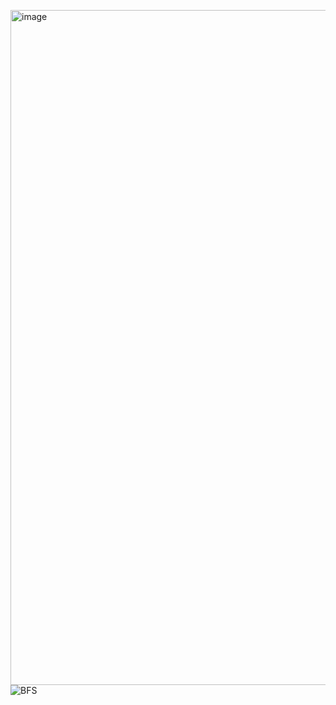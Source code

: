 <img width="1920" height="1080" alt="image" src="https://github.com/user-attachments/assets/f90cc12e-056f-4243-8983-8bc123f7006d" />![BFS](https://github.com/user-attachments/assets/2d365262-47a3-4fe0-88a6-1b98066f713d)
